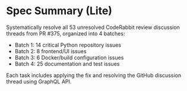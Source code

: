 # Spec Summary (Lite)

Systematically resolve all 53 unresolved CodeRabbit review discussion threads from PR #375, organized into 4 batches:
- Batch 1: 14 critical Python repository issues
- Batch 2: 8 frontend/UI issues
- Batch 3: 6 Docker/build configuration issues
- Batch 4: 25 documentation and test issues

Each task includes applying the fix and resolving the GitHub discussion thread using GraphQL API.